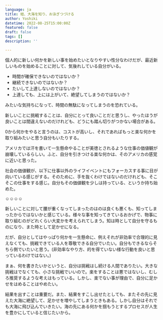```yaml
---
language: ja
title: 蛙、大海を知り、お泳ぎつづける
author: Yoshiki
datetime: 2022-08-25T15:00:00Z
featured: false
draft: false
tags: []
description: ''

---
```

個人的に新しい何かを新しい事を始めたいとなりやすい性分なわけだが、最近新しいものを始めることに対して、気後れしている自分がいる。

* 時間が確保できないのではないか？
* 継続できないのではないか？
* たいして上達しないのではないか？
* 上達しても、上には上がいて、絶望してしまうのではないか？

みたいな気持ちになって、時間の無駄になってしまうのを恐れている。

新しいことに挑戦することは、自分にとって良いことだと思うし、やったほうが良いことは間違えないのだけれども、どうにも踏ん切りがつかない場合がある。

0から何かをやると言うのは、コストが高いし、それであればもっと楽な何かを取り組みたいと思う自分もいたりする。

アメリカでは汗を書いて一生懸命やることが美徳とされるような仕事の価値観が崩壊しているらしい。ふと、自分を引きつける楽な何かは、そのアメリカの感覚に近いと思った。

社会の価値観が、以下に仕事以外のライフイベントにもフォーカスする事に目が向いている感じがする。そのために、手を抜くわけではないのだけれども、そこそこの仕事をする感じ。自分もその価値観を少しは持っている、というか持ち始めた。

☺☺☺☺

新しいことに対して腰が重くなってしまったのはのは良くも悪くも、知ってしまったからではないかと感じている。様々な事を知ってきているおかげで、物事に取り組むのがどれくらい大変かを考えられてしまう。知は時として自分を守るものになり、また時として足かせになる。

だが、自分としてはやっぱり何かを一生懸命に、例えそれが非効率で合理的に見えなくても、挑戦できている人を尊敬できる自分でいたい。自分もできるならそちら側でいたいと思う。(非効率なやり方、的を得ていない様な行動を良いと思っているわけではない。)

まぁ、何を書きたいかというと、自分は挑戦はし続ける人間でありたい。大きな挑戦はでなくても、小さな挑戦でいいので。楽をすることは悪ではないし、むしろ推奨するような考えはもっている。しかし、楽でない事が理由で、自分に足かせをはめることはやめたい。

結果を出すことは重要だ。また、結果をすこし出せたとしても、またその先に見えた大海に絶望して、足かせを増やしてしまうときもある。しかし自分はそれでも大海に飛び込んでいきたい。海の先にある何かを掴もうとするプロセスが人生を豊かにしていると信じたいから。